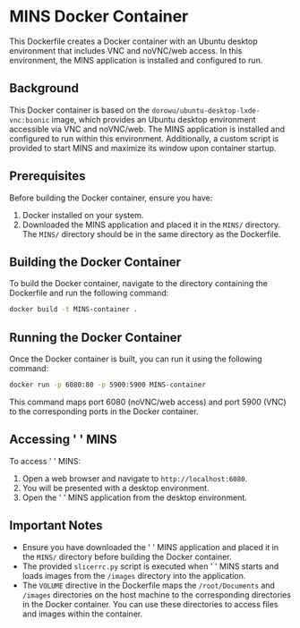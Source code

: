 # MINS Docker Container

This Dockerfile creates a Docker container with an Ubuntu desktop environment that includes VNC and noVNC/web access. In this environment, the MINS application is installed and configured to run.

## Background

This Docker container is based on the `dorowu/ubuntu-desktop-lxde-vnc:bionic` image, which provides an Ubuntu desktop environment accessible via VNC and noVNC/web. The MINS application is installed and configured to run within this environment. Additionally, a custom script is provided to start MINS and maximize its window upon container startup.

## Prerequisites

Before building the Docker container, ensure you have:

1. Docker installed on your system.
2. Downloaded the MINS application and placed it in the `MINS/` directory. The `MINS/` directory should be in the same directory as the Dockerfile.

## Building the Docker Container

To build the Docker container, navigate to the directory containing the Dockerfile and run the following command:

```bash
docker build -t MINS-container .
```

## Running the Docker Container

Once the Docker container is built, you can run it using the following command:

```bash
docker run -p 6080:80 -p 5900:5900 MINS-container
```

This command maps port 6080 (noVNC/web access) and port 5900 (VNC) to the corresponding ports in the Docker container.

## Accessing ' ' MINS

To access ' ' MINS:

1. Open a web browser and navigate to `http://localhost:6080`.
2. You will be presented with a desktop environment.
3. Open the ' ' MINS application from the desktop environment.

## Important Notes

- Ensure you have downloaded the ' ' MINS application and placed it in the `MINS/` directory before building the Docker container.
- The provided `slicerrc.py` script is executed when ' ' MINS starts and loads images from the `/images` directory into the application.
- The `VOLUME` directive in the Dockerfile maps the `/root/Documents` and `/images` directories on the host machine to the corresponding directories in the Docker container. You can use these directories to access files and images within the container.
